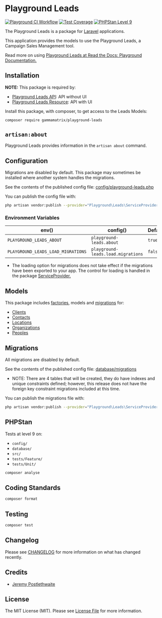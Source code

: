 # Playground Leads

[![Playground CI Workflow](https://github.com/gammamatrix/playground-leads/actions/workflows/ci.yml/badge.svg?branch=develop)](https://raw.githubusercontent.com/gammamatrix/playground-leads/testing/develop/testdox.txt)
[![Test Coverage](https://raw.githubusercontent.com/gammamatrix/playground-leads/testing/develop/coverage.svg)](tests)
[![PHPStan Level 9](https://img.shields.io/badge/PHPStan-level%209-brightgreen)](.github/workflows/ci.yml#L120)

The Playground Leads is a package for [Laravel](https://laravel.com/docs/11.x) applications.

This application provides the models to use the Playground Leads, a Campaign Sales Management tool.

Read more on using [Playground Leads at Read the Docs: Playground Documentation.](https://gammamatrix-playground.readthedocs.io/en/develop/components/leads.html)

## Installation

**NOTE:** This package is required by:
- [Playground Leads API](https://github.com/gammamatrix/playground-leads-api): API without UI
- [Playground Leads Resource](https://github.com/gammamatrix/playground-leads-resource): API with UI

Install this package, with composer, to get access to the Leads Models:

```bash
composer require gammamatrix/playground-leads
```

## `artisan:about`

Playground Leads provides information in the `artisan about` command.

<!-- <img src="resources/docs/artisan-about-playground-leads.png" alt="screenshot of artisan about command with Playground Leads."> -->

## Configuration

Migrations are disabled by default. This package may sometimes be installed where another system handles the migrations.

See the contents of the published config file: [config/playground-leads.php](config/playground-leads.php)

You can publish the config file with:
```bash
php artisan vendor:publish --provider="Playground\Leads\ServiceProvider" --tag="playground-config"
```

### Environment Variables

|  env()                           | config()                         | Default |
|----------------------------------|----------------------------------|---------|
| `PLAYGROUND_LEADS_ABOUT`           | `playground-leads.about`           | `true`  |
| `PLAYGROUND_LEADS_LOAD_MIGRATIONS` | `playground-leads.load.migrations` | `false` |
- The loading option for migrations does not take effect if the migrations have been exported to your app. The control for loading is handled in the package [ServiceProvider.](src/ServiceProvider.php)

## Models

This package includes [factories](database/factories), models and [migrations](database/migrations) for:
- [Clients](src/Models/Client.php)
- [Contacts](src/Models/Contact.php)
- [Locations](src/Models/Location.php)
- [Organizations](src/Models/Organization.php)
- [Peoples](src/Models/People.php)

## Migrations

All migrations are disabled by default.

See the contents of the published config file: [database/migrations](database/migrations)
- NOTE: There are 4 tables that will be created, they do have indexes and unique constraints defined; however, this release does not have the foreign key constraint migrations included at this time.

You can publish the migrations file with:
```bash
php artisan vendor:publish --provider="Playground\Leads\ServiceProvider" --tag="playground-migrations"
```

## PHPStan

Tests at level 9 on:
- `config/`
- `database/`
- `src/`
- `tests/Feature/`
- `tests/Unit/`

```sh
composer analyse
```

## Coding Standards

```sh
composer format
```

## Testing

```sh
composer test
```

## Changelog

Please see [CHANGELOG](CHANGELOG.md) for more information on what has changed recently.

## Credits

- [Jeremy Postlethwaite](https://github.com/gammamatrix)

## License

The MIT License (MIT). Please see [License File](LICENSE.md) for more information.
